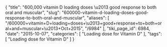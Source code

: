 {
    "title": "600,000 vitamin D loading doses \u2013 good response to both oral and muscular",
    "slug": "600000-vitamin-d-loading-doses-good-response-to-both-oral-and-muscular",
    "aliases": [
        "/600000+vitamin+D+loading+doses+\u2013+good+response+to+both+oral+and+muscular+\u2013+Oct+2015",
        "/6984"
    ],
    "tiki_page_id": 6984,
    "date": "2015-10-07",
    "categories": [
        "Loading dose for Vitamin D"
    ],
    "tags": [
        "Loading dose for Vitamin D"
    ]
}